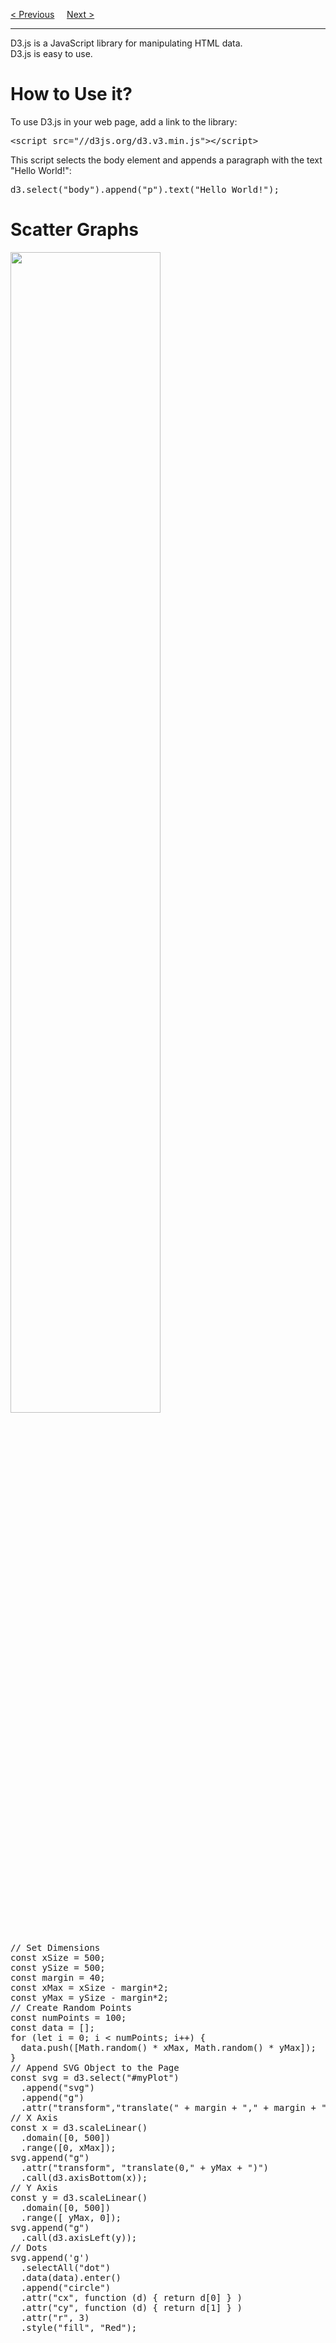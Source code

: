 <a href="/JS/Graphics/Google-Chart.md">&lt; Previous</a>
&nbsp;&nbsp;&nbsp;
<a href="/JS/Canvas/Main.md">Next &gt;</a>
<hr>
D3.js is a JavaScript library for manipulating HTML data.
<br>
D3.js is easy to use.
<h1>How to Use it?</h1>
To use D3.js in your web page, add a link to the library:
<pre>&lt;script src="//d3js.org/d3.v3.min.js"&gt;&lt;/script&gt;</pre>
This script selects the body element and appends a paragraph with the text "Hello World!":
<pre>d3.select("body").append("p").text("Hello World!");</pre>
<h1>Scatter Graphs</h1>
<img src="https://i.imgur.com/cgqWwyM.png" width="69%">
<pre>
// Set Dimensions
const xSize = 500;
const ySize = 500;
const margin = 40;
const xMax = xSize - margin*2;
const yMax = ySize - margin*2;
// Create Random Points
const numPoints = 100;
const data = [];
for (let i = 0; i < numPoints; i++) {
  data.push([Math.random() * xMax, Math.random() * yMax]);
}
// Append SVG Object to the Page
const svg = d3.select("#myPlot")
  .append("svg")
  .append("g")
  .attr("transform","translate(" + margin + "," + margin + ")");
// X Axis
const x = d3.scaleLinear()
  .domain([0, 500])
  .range([0, xMax]);
svg.append("g")
  .attr("transform", "translate(0," + yMax + ")")
  .call(d3.axisBottom(x));
// Y Axis
const y = d3.scaleLinear()
  .domain([0, 500])
  .range([ yMax, 0]);
svg.append("g")
  .call(d3.axisLeft(y));
// Dots
svg.append('g')
  .selectAll("dot")
  .data(data).enter()
  .append("circle")
  .attr("cx", function (d) { return d[0] } )
  .attr("cy", function (d) { return d[1] } )
  .attr("r", 3)
  .style("fill", "Red");
</pre>
